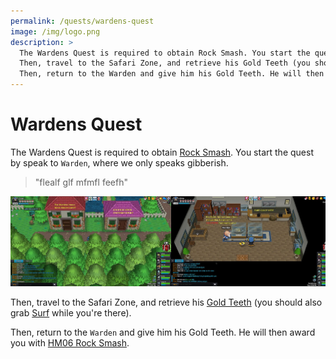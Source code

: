 ```yaml
---
permalink: /quests/wardens-quest
image: /img/logo.png
description: >
  The Wardens Quest is required to obtain Rock Smash. You start the quest by speak to Warden, where we only speaks gibberish.
  Then, travel to the Safari Zone, and retrieve his Gold Teeth (you should also grab Surf while you're there).
  Then, return to the Warden and give him his Gold Teeth. He will then award you with HM06 Rock Smash.
---
```


# Wardens Quest

The Wardens Quest is required to obtain [Rock Smash](/moves/rock-smash). You
start the quest by speak to `Warden`, where we only speaks gibberish.

> "flealf glf mfmfl feefh"

![wardens quest](/img/maps/rock-smash.png)

Then, travel to the Safari Zone, and retrieve his
[Gold Teeth](/items/gold-teeth) (you should also grab [Surf](/moves/surf)
while you're there).

Then, return to the `Warden` and give him his Gold Teeth. He will then award you
with [HM06 Rock Smash](/moves/rock-smash).
